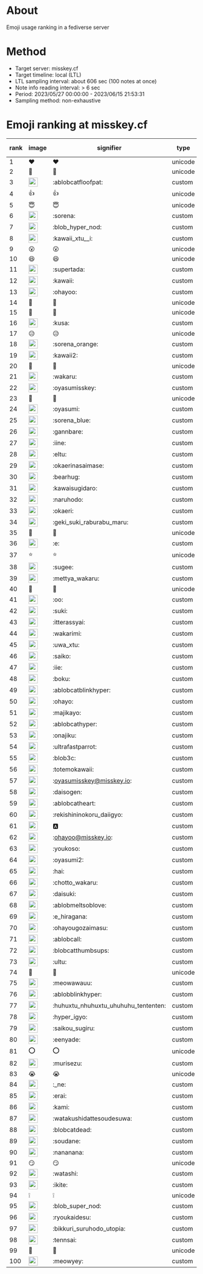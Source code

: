 # About
Emoji usage ranking in a fediverse server

# Method
- Target server: misskey.cf
- Target timeline: local (LTL)
- LTL sampling interval: about 606 sec (100 notes at once)
- Note info reading interval: > 6 sec
- Period: 2023/05/27 00:00:00 - 2023/06/15 21:53:31 
- Sampling method: non-exhaustive

# Emoji ranking at misskey.cf

|rank|image|signifier|type|frequency score|
|----|----|----|----|----|
|1|❤|❤|unicode|13809|
|2|🎉|🎉|unicode|11325|
|3|<img height="24" src="https://misskey.cf/emoji/ablobcatfloofpat.webp">|:ablobcatfloofpat:|custom|7345|
|4|👍|👍|unicode|5401|
|5|😇|😇|unicode|3160|
|6|<img height="24" src="https://misskey.cf/emoji/sorena.webp">|:sorena:|custom|2984|
|7|<img height="24" src="https://misskey.cf/emoji/blob_hyper_nod.webp">|:blob_hyper_nod:|custom|2389|
|8|<img height="24" src="https://misskey.cf/emoji/kawaii_xtu__i.webp">|:kawaii_xtu__i:|custom|2326|
|9|😮|😮|unicode|1943|
|10|😆|😆|unicode|1815|
|11|<img height="24" src="https://misskey.cf/emoji/supertada.webp">|:supertada:|custom|1704|
|12|<img height="24" src="https://misskey.cf/emoji/kawaii.webp">|:kawaii:|custom|1682|
|13|<img height="24" src="https://misskey.cf/emoji/ohayoo.webp">|:ohayoo:|custom|1616|
|14|🤔|🤔|unicode|1490|
|15|🙌|🙌|unicode|1401|
|16|<img height="24" src="https://misskey.cf/emoji/kusa.webp">|:kusa:|custom|1399|
|17|😥|😥|unicode|1237|
|18|<img height="24" src="https://misskey.cf/emoji/sorena_orange.webp">|:sorena_orange:|custom|1188|
|19|<img height="24" src="https://misskey.cf/emoji/kawaii2.webp">|:kawaii2:|custom|1117|
|20|🥺|🥺|unicode|1024|
|21|<img height="24" src="https://misskey.cf/emoji/wakaru.webp">|:wakaru:|custom|989|
|22|<img height="24" src="https://misskey.cf/emoji/oyasumisskey.webp">|:oyasumisskey:|custom|864|
|23|💙|💙|unicode|838|
|24|<img height="24" src="https://misskey.cf/emoji/oyasumi.webp">|:oyasumi:|custom|816|
|25|<img height="24" src="https://misskey.cf/emoji/sorena_blue.webp">|:sorena_blue:|custom|811|
|26|<img height="24" src="https://misskey.cf/emoji/gannbare.webp">|:gannbare:|custom|793|
|27|<img height="24" src="https://misskey.cf/emoji/iine.webp">|:iine:|custom|786|
|28|<img height="24" src="https://misskey.cf/emoji/eltu.webp">|:eltu:|custom|697|
|29|<img height="24" src="https://misskey.cf/emoji/okaerinasaimase.webp">|:okaerinasaimase:|custom|696|
|30|<img height="24" src="https://misskey.cf/emoji/bearhug.webp">|:bearhug:|custom|681|
|31|<img height="24" src="https://misskey.cf/emoji/kawaisugidaro.webp">|:kawaisugidaro:|custom|674|
|32|<img height="24" src="https://misskey.cf/emoji/naruhodo.webp">|:naruhodo:|custom|656|
|33|<img height="24" src="https://misskey.cf/emoji/okaeri.webp">|:okaeri:|custom|639|
|34|<img height="24" src="https://misskey.cf/emoji/geki_suki_raburabu_maru.webp">|:geki_suki_raburabu_maru:|custom|606|
|35|🍮|🍮|unicode|584|
|36|<img height="24" src="https://misskey.cf/emoji/e.webp">|:e:|custom|551|
|37|⭐|⭐|unicode|532|
|38|<img height="24" src="https://misskey.cf/emoji/sugee.webp">|:sugee:|custom|529|
|39|<img height="24" src="https://misskey.cf/emoji/mettya_wakaru.webp">|:mettya_wakaru:|custom|526|
|40|🫶|🫶|unicode|521|
|41|<img height="24" src="https://misskey.cf/emoji/oo.webp">|:oo:|custom|515|
|42|<img height="24" src="https://misskey.cf/emoji/suki.webp">|:suki:|custom|514|
|43|<img height="24" src="https://misskey.cf/emoji/itterassyai.webp">|:itterassyai:|custom|504|
|44|<img height="24" src="https://misskey.cf/emoji/wakarimi.webp">|:wakarimi:|custom|503|
|45|<img height="24" src="https://misskey.cf/emoji/uwa_xtu.webp">|:uwa_xtu:|custom|495|
|46|<img height="24" src="https://misskey.cf/emoji/saiko.webp">|:saiko:|custom|493|
|47|<img height="24" src="https://misskey.cf/emoji/iie.webp">|:iie:|custom|480|
|48|<img height="24" src="https://misskey.cf/emoji/boku.webp">|:boku:|custom|464|
|49|<img height="24" src="https://misskey.cf/emoji/ablobcatblinkhyper.webp">|:ablobcatblinkhyper:|custom|462|
|50|<img height="24" src="https://misskey.cf/emoji/ohayo.webp">|:ohayo:|custom|445|
|51|<img height="24" src="https://misskey.cf/emoji/majikayo.webp">|:majikayo:|custom|445|
|52|<img height="24" src="https://misskey.cf/emoji/ablobcathyper.webp">|:ablobcathyper:|custom|444|
|53|<img height="24" src="https://misskey.cf/emoji/onajiku.webp">|:onajiku:|custom|430|
|54|<img height="24" src="https://misskey.cf/emoji/ultrafastparrot.webp">|:ultrafastparrot:|custom|428|
|55|<img height="24" src="https://misskey.cf/emoji/blob3c.webp">|:blob3c:|custom|427|
|56|<img height="24" src="https://misskey.cf/emoji/totemokawaii.webp">|:totemokawaii:|custom|424|
|57|<img height="24" src="https://misskey.cf/emoji/oyasumisskey.webp">|:oyasumisskey@misskey.io:|custom|412|
|58|<img height="24" src="https://misskey.cf/emoji/daisogen.webp">|:daisogen:|custom|411|
|59|<img height="24" src="https://misskey.cf/emoji/ablobcatheart.webp">|:ablobcatheart:|custom|407|
|60|<img height="24" src="https://misskey.cf/emoji/rekishininokoru_daiigyo.webp">|:rekishininokoru_daiigyo:|custom|406|
|61|<img height="24" src="https://misskey.cf/emoji/a.webp">|:a:|custom|401|
|62|<img height="24" src="https://misskey.cf/emoji/ohayoo.webp">|:ohayoo@misskey.io:|custom|399|
|63|<img height="24" src="https://misskey.cf/emoji/youkoso.webp">|:youkoso:|custom|393|
|64|<img height="24" src="https://misskey.cf/emoji/oyasumi2.webp">|:oyasumi2:|custom|387|
|65|<img height="24" src="https://misskey.cf/emoji/hai.webp">|:hai:|custom|360|
|66|<img height="24" src="https://misskey.cf/emoji/chotto_wakaru.webp">|:chotto_wakaru:|custom|354|
|67|<img height="24" src="https://misskey.cf/emoji/daisuki.webp">|:daisuki:|custom|347|
|68|<img height="24" src="https://misskey.cf/emoji/ablobmeltsoblove.webp">|:ablobmeltsoblove:|custom|340|
|69|<img height="24" src="https://misskey.cf/emoji/e_hiragana.webp">|:e_hiragana:|custom|328|
|70|<img height="24" src="https://misskey.cf/emoji/ohayougozaimasu.webp">|:ohayougozaimasu:|custom|319|
|71|<img height="24" src="https://misskey.cf/emoji/ablobcall.webp">|:ablobcall:|custom|315|
|72|<img height="24" src="https://misskey.cf/emoji/blobcatthumbsups.webp">|:blobcatthumbsups:|custom|298|
|73|<img height="24" src="https://misskey.cf/emoji/ultu.webp">|:ultu:|custom|295|
|74|💢|💢|unicode|288|
|75|<img height="24" src="https://misskey.cf/emoji/meowawauu.webp">|:meowawauu:|custom|286|
|76|<img height="24" src="https://misskey.cf/emoji/ablobblinkhyper.webp">|:ablobblinkhyper:|custom|283|
|77|<img height="24" src="https://misskey.cf/emoji/huhuxtu_nhuhuxtu_uhuhuhu_tententen.webp">|:huhuxtu_nhuhuxtu_uhuhuhu_tententen:|custom|276|
|78|<img height="24" src="https://misskey.cf/emoji/hyper_igyo.webp">|:hyper_igyo:|custom|274|
|79|<img height="24" src="https://misskey.cf/emoji/saikou_sugiru.webp">|:saikou_sugiru:|custom|274|
|80|<img height="24" src="https://misskey.cf/emoji/eenyade.webp">|:eenyade:|custom|270|
|81|⭕|⭕|unicode|255|
|82|<img height="24" src="https://misskey.cf/emoji/murisezu.webp">|:murisezu:|custom|254|
|83|😭|😭|unicode|250|
|84|<img height="24" src="https://misskey.cf/emoji/_ne.webp">|:_ne:|custom|243|
|85|<img height="24" src="https://misskey.cf/emoji/erai.webp">|:erai:|custom|241|
|86|<img height="24" src="https://misskey.cf/emoji/kami.webp">|:kami:|custom|239|
|87|<img height="24" src="https://misskey.cf/emoji/watakushidattesoudesuwa.webp">|:watakushidattesoudesuwa:|custom|238|
|88|<img height="24" src="https://misskey.cf/emoji/blobcatdead.webp">|:blobcatdead:|custom|237|
|89|<img height="24" src="https://misskey.cf/emoji/soudane.webp">|:soudane:|custom|231|
|90|<img height="24" src="https://misskey.cf/emoji/nananana.webp">|:nananana:|custom|230|
|91|😏|😏|unicode|229|
|92|<img height="24" src="https://misskey.cf/emoji/watashi.webp">|:watashi:|custom|226|
|93|<img height="24" src="https://misskey.cf/emoji/ikite.webp">|:ikite:|custom|219|
|94|❕|❕|unicode|219|
|95|<img height="24" src="https://misskey.cf/emoji/blob_super_nod.webp">|:blob_super_nod:|custom|215|
|96|<img height="24" src="https://misskey.cf/emoji/ryoukaidesu.webp">|:ryoukaidesu:|custom|214|
|97|<img height="24" src="https://misskey.cf/emoji/bikkuri_suruhodo_utopia.webp">|:bikkuri_suruhodo_utopia:|custom|212|
|98|<img height="24" src="https://misskey.cf/emoji/tennsai.webp">|:tennsai:|custom|210|
|99|🍚|🍚|unicode|209|
|100|<img height="24" src="https://misskey.cf/emoji/meowyey.webp">|:meowyey:|custom|208|
